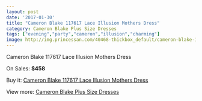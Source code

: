 ```yaml
---
layout: post
date: '2017-01-30'
title: "Cameron Blake 117617 Lace Illusion Mothers Dress"
category: Cameron Blake Plus Size Dresses
tags: ["evening","party","cameron","illusion","charming"]
image: http://img.princessan.com/40468-thickbox_default/cameron-blake-117617-lace-illusion-mothers-dress.jpg
---
```

Cameron Blake 117617 Lace Illusion Mothers Dress

On Sales: **$458**
<a href="https://www.princessan.com/en/cameron-blake-plus-size-dresses/18940-cameron-blake-117617-lace-illusion-mothers-dress.html"><amp-img layout="responsive" width="600" height="600" src="//img.princessan.com/40468-thickbox_default/cameron-blake-117617-lace-illusion-mothers-dress.jpg" alt="Cameron Blake 117617 Lace Illusion Mothers Dress 0" /></a>
<a href="https://www.princessan.com/en/cameron-blake-plus-size-dresses/18940-cameron-blake-117617-lace-illusion-mothers-dress.html"><amp-img layout="responsive" width="600" height="600" src="//img.princessan.com/40469-thickbox_default/cameron-blake-117617-lace-illusion-mothers-dress.jpg" alt="Cameron Blake 117617 Lace Illusion Mothers Dress 1" /></a>

Buy it: [Cameron Blake 117617 Lace Illusion Mothers Dress](https://www.princessan.com/en/cameron-blake-plus-size-dresses/18940-cameron-blake-117617-lace-illusion-mothers-dress.html "Cameron Blake 117617 Lace Illusion Mothers Dress")

View more: [Cameron Blake Plus Size Dresses](https://www.princessan.com/en/178-cameron-blake-plus-size-dresses "Cameron Blake Plus Size Dresses")